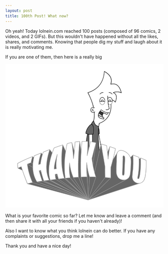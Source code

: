 ```yaml
---
layout: post
title: 100th Post! What now?
---
```


Oh yeah!
Today lolnein.com reached 100 posts (composed of 96 comics, 2 videos, and 2 GIFs).
But this wouldn't have happened without all the likes, shares, and comments.
Knowing that people dig my stuff and laugh about it is really motivating me.

If you are one of them, then here is a really big  

![thank you!](/images/thankyou.png)

What is your favorite comic so far? 
Let me know and leave a comment (and then share it with all your friends if you haven't already)!

Also I want to know what you think lolnein can do better.
If you have any complaints or suggestions, drop me a line!


Thank you and have a nice day!
